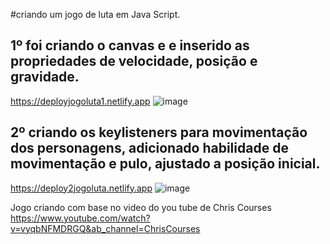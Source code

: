 #criando um jogo de luta em Java Script.

## 1º foi criando o canvas e e inserido as propriedades de velocidade, posição e gravidade.
https://deployjogoluta1.netlify.app
![image](https://user-images.githubusercontent.com/88566095/185760352-4a13aff2-1f7c-422c-9cae-6a10f6dffca1.png)

## 2º criando os keylisteners para movimentação dos personagens, adicionado habilidade de movimentação e pulo, ajustado a posição inicial.
https://deploy2jogoluta.netlify.app
![image](https://user-images.githubusercontent.com/88566095/185768574-6f629a9b-163c-46d0-8f84-30ae60a508b8.png)

Jogo criando com base no video do you tube de Chris Courses
https://www.youtube.com/watch?v=vyqbNFMDRGQ&ab_channel=ChrisCourses
